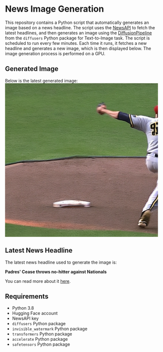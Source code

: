 # News Image Generation
This repository contains a Python script that automatically generates an image based on a news headline. The script uses the [NewsAPI](https://newsapi.org/) to fetch the latest headlines, and then generates an image using the [DiffusionPipeline](https://github.com/huggingface/diffusers) from the `diffusers` Python package for Text-to-Image task.
The script is scheduled to run every few minutes. Each time it runs, it fetches a new headline and generates a new image, which is then displayed below. The image generation process is performed on a GPU.

## Generated Image
Below is the latest generated image:
![Generated Image](image.png)

## Latest News Headline
The latest news headline used to generate the image is:

**Padres' Cease throws no-hitter against Nationals**

You can read more about it [here](https://news.google.com/rss/articles/CBMilAFBVV95cUxQUW11VGREMVlCRno4MGhVbW9rcmZ2Nng1ZHJsZWtqb1ljekswdUl4WS1xakx1OU1mMVZTejZyM2JHTGpZRkN5dmpBWXQ3bUxzR3ROQzRSU3J3UVQ0XzhuaFdKSFgtY2R0TlNILWdIbGFGNm0wWUYtTkdwWnh4RzZueEc0NkVTdlJ4MFppd3VYRGVfaDBy?oc=5).

## Requirements
- Python 3.8
- Hugging Face account
- NewsAPI key
- `diffusers` Python package
- `invisible_watermark` Python package
- `transformers` Python package
- `accelerate` Python package
- `safetensors` Python package
